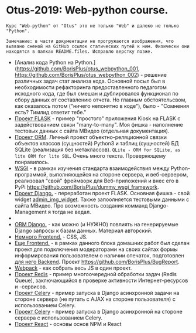 # Otus-2019: Web-python course.

```
Курс "Web-python" от "Otus" это не только "Web" и далеко не только "Python".
```

```
Замечание: в части документации не прогружаются изображения, что вызвано сменой на GitHub ссылок статических путей к ним. Физически они находятся в папках README.files. Исправлю верстку позже.
```

* [Анализ кода Python на Python.](https://github.com/BorisPlus/otus_webpython_001, https://github.com/BorisPlus/otus_webpython_002) - решение различных задач стат анализа кода. Основной посыл был в необходимости рефакторинга предоставленного педагогом исходного кода, где был смешан и дублировался функционал по сбору данных от составлению отчета. Но главным обстоятельсвом, как оказалось потом ("ничего непонятно в коде"), было - "Сомнения есть? Тимлид ответит тебе."
* [Проект FLASK](https://github.com/BorisPlus/otus_webpython_004) - пример "простого" приложения Kiosk на FLASK с задействованием связи "many-to-many". Моя фишка - наполнение тестовых данных с сайта МВидео (отдельная документация).
* [Проект ORM](https://github.com/BorisPlus/otus_webpython_002). Личный проект объектно-реляционной связки объектов классов (сущностей) Python3 и таблиц (сущностей) БД SQLite (реализация без метаклассов). `QLite - ORM for SQLite, as lite ORM for lite SQL`. Очень много текста. Проверяющему понравилось.
* [WSGI](https://github.com/BorisPlus/otus_webpython_003) - в рамках изучения стандарта взаимодействия между Python-программой, выполняющейся на стороне сервера, и веб-сервером, реализовал "свой" фреймворк для Веб-приложений и внес его в PyPi https://github.com/BorisPlus/dummy_wsgi_framework.
* [Проект Django.](https://github.com/BorisPlus/otus_webpython_006) - переработан проект FLASK. Основная фишка - свой widget [admin_img_widget](https://github.com/BorisPlus/otus_webpython_006/blob/master/README.files/images/screenshots/admin_img_widget.png). Также запоолняется тестовыми данными с сайта МВидео. Про возможность создания комманд Django-Management я тогда не ведал.
* 
* [ORM Django.](https://github.com/BorisPlus/otus_webpython_016) - как можно (и НУЖНО) повлиять на генерируемые Django запросы к базам данных. Материал авторский.
* [Немного Frontend.](https://github.com/BorisPlus/otus_webpython_013) - CSS, JS. 
* [Еще Frontend.](https://github.com/BorisPlus/otus_webpython_019_frontend) - в рамках данного блока домашних работ был сделан проект для подключения модераторами на своих сайтах формы информирования пользователем о наличии опечаток, подготовлен [для него Backend](https://github.com/BorisPlus/otus_webpython_019_backend). Проект https://github.com/BorisPlus/BugReport.
* [Webpack](https://github.com/BorisPlus/otus_webpython_018) - как собрать весь JS в один проект. 
* [Проект Redis](https://github.com/BorisPlus/otus_webpython_020_021) - пример многоочередной обработки задач (Redis Queue), заключающийся в проверке активности Интернет-ресурсов и -сервисов. 
* [Проект Сelery](https://github.com/BorisPlus/otus_webpython_020_021_celery) - пример запуска в Django асинхронной задачи на стороне сервера (не путать с AJAX на стороне пользователя) с использованием Сelery. 
* [Проект Сelery](https://github.com/BorisPlus/otus_webpython_020_021_celery) - пример запуска в Django асинхронной на стороне сервера с использованием Сelery. 
* [Проект React](https://github.com/BorisPlus/otus_webpython_023) - основы основ NPM и React
